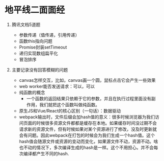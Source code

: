 #  地平线二面面经

1. 腾讯文档5道题
   - 参数传递（值传递，引用传递）
   - 函数this指向问题
   - Promise封装setTimeout
   - 递归实现数组扁平化
   - 冒泡排序

2. 主要记录没有回答模糊的问题
   - canvas怎样交互，比如，canvas画一个圆，鼠标点击它会产生一些效果
   - web worker能否发送请求：可以，可以
   - 纯函数的概念
     - 一个函数的返回结果只依赖于它的参数，并且在执行过程里面没有副作用，我们就把这个函数叫做纯函数。
   - 原生JS和Vue/React的核心区别（一句话）：数据驱动
   - webpack输出时，文件后缀会加hash值的意义：很多时候浏览器为我们访问页面的时候很多资源文件都都是缓存在本地。如果缓存时间没过期不会请求新的资源文件，但有时候如果对某个资源进行了修改，没及时更新就会有问题。因此webpack在打包的时候会为我们生成一个hash值。这个hash值会随源文件或资源的变动而变化，如果源文件不动，资源不动。啥也不动的情况下，多次编译生成的hash是一样。这个不用担心。并不会每次编译都产生不同的hash.
     
